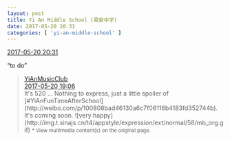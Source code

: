 ```yaml
---
layout: post
title: Yi An Middle School (易安中学)
date: 2017-05-20 20:31
categories: [ 'yi-an-middle-school' ]
---
```


<div class="weibo-info">
  <a href="http://weibo.com/6074218720/F41cqsvkG">2017-05-20 20:31</a>
</div>

“to do”

<!-- more -->

> <div class="weibo-post-name">
>   <a href="http://weibo.com/yianmusical">YiAnMusicClub</a>
> </div>
> <div class="weibo-info">
>   <a href="http://weibo.com/6094546964/F40DPtuR8">2017-05-20 19:06</a>
> </div>
> It's 520 … Nothing to express, just a little spoiler of [#YiAnFunTimeAfterSchool](http://weibo.com/p/100808bad46130a6c7f06116b4183fd352744b). It's coming soon. ![very happy](http://img.t.sinajs.cn/t4/appstyle/expression/ext/normal/58/mb_org.gif)  
> <small>* View multimedia content(s) on the original page.</small>
